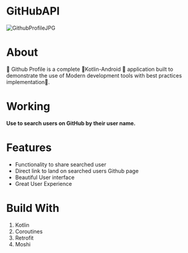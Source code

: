 
# GitHubAPI

![GithubProfileJPG](https://user-images.githubusercontent.com/52439127/111970805-b0b89300-8b21-11eb-9a75-ce536e324d7a.jpg)

# About
📒 Github Profile is a complete 💎Kotlin-Android 📱 application built to demonstrate the use of Modern development tools with best practices implementation🦸.

# Working
**Use to search users on GitHub by their user name.**

# Features 
- Functionality to share searched user
- Direct link to land on searched users Github page
- Beautiful User interface
- Great User Experience

# Build With
1. Kotlin
2. Coroutines
3. Retrofit
4.  Moshi
